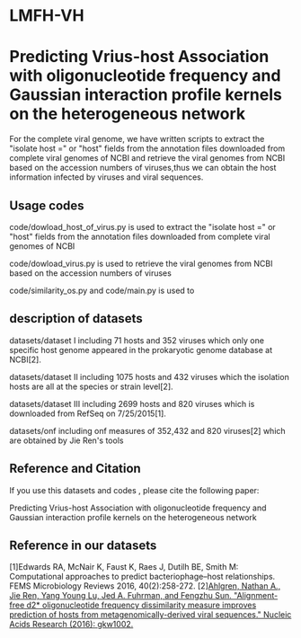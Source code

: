 # LMFH-VH

Predicting Vrius-host Association with oligonucleotide frequency and Gaussian interaction profile kernels on the heterogeneous network
===========
For the complete viral genome, we have written scripts to extract the "isolate host =" or "host" fields from the annotation files downloaded from complete viral genomes of  NCBI and retrieve the viral genomes from NCBI based on the accession numbers of viruses,thus we can obtain the host information infected by viruses and viral sequences.


Usage codes
---------------
code/dowload_host_of_virus.py  is used to extract the "isolate host =" or "host" fields from the annotation files downloaded from complete viral genomes of  NCBI

code/dowload_virus.py is used to retrieve the viral genomes from NCBI based on the accession numbers of viruses

code/similarity_os.py and code/main.py is used to

 description of datasets
---------------
datasets/dataset I including 71 hosts and 352 viruses which only one specific host genome appeared in the prokaryotic genome database at NCBI[2].

datasets/dataset II including 1075 hosts and 432 viruses which the isolation hosts are all at the species or strain level[2].

datasets/dataset III including 2699 hosts and 820 viruses which is downloaded from RefSeq on 7/25/2015[1].

datasets/onf including onf measures of 352,432 and 820 viruses[2] which are obtained by Jie Ren's tools

Reference and Citation
------------
If you use this datasets and codes , please cite the following paper:

Predicting Vrius-host Association with oligonucleotide frequency and Gaussian interaction profile kernels on the heterogeneous network

Reference in our datasets
------------
[1]Edwards RA, McNair K, Faust K, Raes J, Dutilh BE, Smith M: Computational approaches to predict bacteriophage–host relationships. FEMS Microbiology Reviews 2016, 40(2):258-272.
[2][Ahlgren, Nathan A., Jie Ren, Yang Young Lu, Jed A. Fuhrman, and Fengzhu Sun. "Alignment-free d2* oligonucleotide frequency dissimilarity measure improves prediction of hosts from metagenomically-derived viral sequences." Nucleic Acids Research (2016): gkw1002.](https://academic.oup.com/nar/article/45/1/39/2605663/Alignment-free-d-2-oligonucleotide-frequency)
